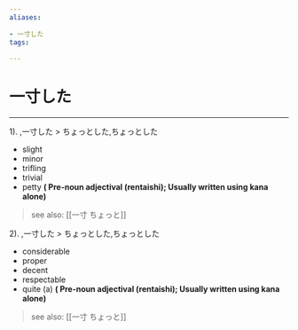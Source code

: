 ```yaml
---
aliases:
    
- 一寸した
tags:
    
---
```


# 一寸した
---
1).
,一寸した > ちょっとした,ちょっとした

- slight
- minor
- trifling
- trivial
- petty
**( Pre-noun adjectival (rentaishi); Usually written using kana alone)**
> see also:  [[一寸 ちょっと]]
            
2).
,一寸した > ちょっとした,ちょっとした

- considerable
- proper
- decent
- respectable
- quite (a)
**( Pre-noun adjectival (rentaishi); Usually written using kana alone)**
> see also:  [[一寸 ちょっと]]
            